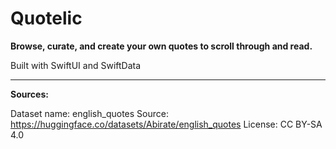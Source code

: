 #  Quotelic
**Browse, curate, and create your own quotes to scroll through and read.**

Built with SwiftUI and SwiftData

---

**Sources:**

Dataset name: english_quotes
Source: https://huggingface.co/datasets/Abirate/english_quotes
License: CC BY-SA 4.0

